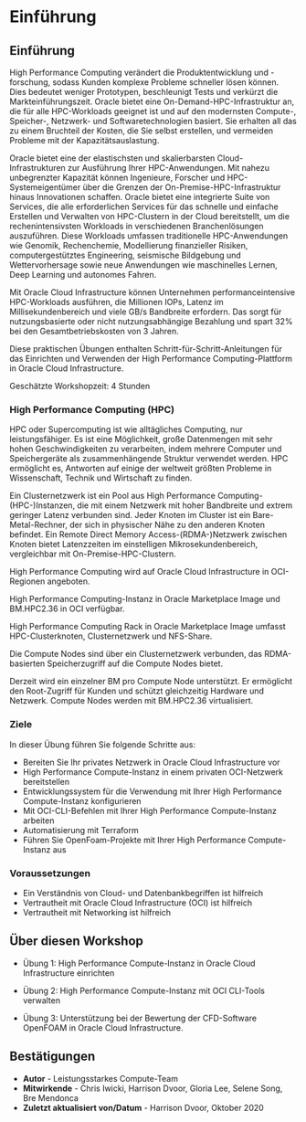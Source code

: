 # Einführung

## Einführung

High Performance Computing verändert die Produktentwicklung und -forschung, sodass Kunden komplexe Probleme schneller lösen können. Dies bedeutet weniger Prototypen, beschleunigt Tests und verkürzt die Markteinführungszeit. Oracle bietet eine On-Demand-HPC-Infrastruktur an, die für alle HPC-Workloads geeignet ist und auf den modernsten Compute-, Speicher-, Netzwerk- und Softwaretechnologien basiert. Sie erhalten all das zu einem Bruchteil der Kosten, die Sie selbst erstellen, und vermeiden Probleme mit der Kapazitätsauslastung.

Oracle bietet eine der elastischsten und skalierbarsten Cloud-Infrastrukturen zur Ausführung Ihrer HPC-Anwendungen. Mit nahezu unbegrenzter Kapazität können Ingenieure, Forscher und HPC-Systemeigentümer über die Grenzen der On-Premise-HPC-Infrastruktur hinaus Innovationen schaffen. Oracle bietet eine integrierte Suite von Services, die alle erforderlichen Services für das schnelle und einfache Erstellen und Verwalten von HPC-Clustern in der Cloud bereitstellt, um die rechenintensivsten Workloads in verschiedenen Branchenlösungen auszuführen. Diese Workloads umfassen traditionelle HPC-Anwendungen wie Genomik, Rechenchemie, Modellierung finanzieller Risiken, computergestütztes Engineering, seismische Bildgebung und Wettervorhersage sowie neue Anwendungen wie maschinelles Lernen, Deep Learning und autonomes Fahren.

Mit Oracle Cloud Infrastructure können Unternehmen performanceintensive HPC-Workloads ausführen, die Millionen IOPs, Latenz im Millisekundenbereich und viele GB/s Bandbreite erfordern. Das sorgt für nutzungsbasierte oder nicht nutzungsabhängige Bezahlung und spart 32% bei den Gesamtbetriebskosten von 3 Jahren.

Diese praktischen Übungen enthalten Schritt-für-Schritt-Anleitungen für das Einrichten und Verwenden der High Performance Computing-Plattform in Oracle Cloud Infrastructure.

Geschätzte Workshopzeit: 4 Stunden

### High Performance Computing (HPC)

HPC oder Supercomputing ist wie alltägliches Computing, nur leistungsfähiger. Es ist eine Möglichkeit, große Datenmengen mit sehr hohen Geschwindigkeiten zu verarbeiten, indem mehrere Computer und Speichergeräte als zusammenhängende Struktur verwendet werden. HPC ermöglicht es, Antworten auf einige der weltweit größten Probleme in Wissenschaft, Technik und Wirtschaft zu finden.

Ein Clusternetzwerk ist ein Pool aus High Performance Computing-(HPC-)Instanzen, die mit einem Netzwerk mit hoher Bandbreite und extrem geringer Latenz verbunden sind. Jeder Knoten im Cluster ist ein Bare-Metal-Rechner, der sich in physischer Nähe zu den anderen Knoten befindet. Ein Remote Direct Memory Access-(RDMA-)Netzwerk zwischen Knoten bietet Latenzzeiten im einstelligen Mikrosekundenbereich, vergleichbar mit On-Premise-HPC-Clustern.

High Performance Computing wird auf Oracle Cloud Infrastructure in OCI-Regionen angeboten.

High Performance Computing-Instanz in Oracle Marketplace Image und BM.HPC2.36 in OCI verfügbar.

High Performance Computing Rack in Oracle Marketplace Image umfasst HPC-Clusterknoten, Clusternetzwerk und NFS-Share.

Die Compute Nodes sind über ein Clusternetzwerk verbunden, das RDMA-basierten Speicherzugriff auf die Compute Nodes bietet.

Derzeit wird ein einzelner BM pro Compute Node unterstützt. Er ermöglicht den Root-Zugriff für Kunden und schützt gleichzeitig Hardware und Netzwerk. Compute Nodes werden mit BM.HPC2.36 virtualisiert.

### Ziele

In dieser Übung führen Sie folgende Schritte aus:

*   Bereiten Sie Ihr privates Netzwerk in Oracle Cloud Infrastructure vor
*   High Performance Compute-Instanz in einem privaten OCI-Netzwerk bereitstellen
*   Entwicklungssystem für die Verwendung mit Ihrer High Performance Compute-Instanz konfigurieren
*   Mit OCI-CLI-Befehlen mit Ihrer High Performance Compute-Instanz arbeiten
*   Automatisierung mit Terraform
*   Führen Sie OpenFoam-Projekte mit Ihrer High Performance Compute-Instanz aus

### Voraussetzungen

*   Ein Verständnis von Cloud- und Datenbankbegriffen ist hilfreich
*   Vertrautheit mit Oracle Cloud Infrastructure (OCI) ist hilfreich
*   Vertrautheit mit Networking ist hilfreich

## Über diesen Workshop

*   Übung 1: High Performance Compute-Instanz in Oracle Cloud Infrastructure einrichten
    
*   Übung 2: High Performance Compute-Instanz mit OCI CLI-Tools verwalten
    
*   Übung 3: Unterstützung bei der Bewertung der CFD-Software OpenFOAM in Oracle Cloud Infrastructure.
    

## Bestätigungen

*   **Autor** - Leistungsstarkes Compute-Team
*   **Mitwirkende** - Chris Iwicki, Harrison Dvoor, Gloria Lee, Selene Song, Bre Mendonca
*   **Zuletzt aktualisiert von/Datum** - Harrison Dvoor, Oktober 2020